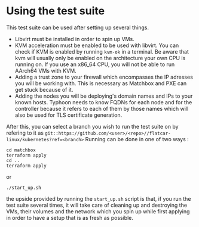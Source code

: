 # Using the test suite 

This test suite can be used after setting up several things. 

* Libvirt must be installed in order to spin up VMs.
* KVM acceleration must be enabled to be used with libvirt. You can check if KVM is enabled by running `kvm-ok` in a terminal. Be aware that kvm will usually only be enabled on the architecture your own CPU is running on. If you use an x86_64 CPU, you will not be able to run AArch64 VMs with KVM.
* Adding a trust zone to your firewall which encompasses the IP adresses you will be working with. This is necessary as Matchbox and PXE can get stuck because of it.
* Adding the nodes you will be deploying's domain names and IPs to your known hosts. Typhoon needs to know FQDNs for each node and for the controller because it refers to each of them by those names which will also be used for TLS certificate generation.

After this, you can select a branch you wish to run the test suite on by refering to it as `git::https://github.com/<user>/<repo>//flatcar-linux/kubernetes?ref=<branch>`
Running can be done in one of two ways : 
```
cd matchbox
terraform apply 
cd ..
terraform apply
```
or
```
./start_up.sh
```
the upside provided by running the `start_up.sh` script is that, if you run the test suite several times, it will take care of cleaning up and destroying the VMs, their volumes and the network which you spin up while first applying in order to have a setup that is as fresh as possible.
